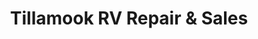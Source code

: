---
title: "Tillamook RV Repair & Sales"
url: /tillamook/tillamook-rv-repair-and-sales/
shop: car repair
---